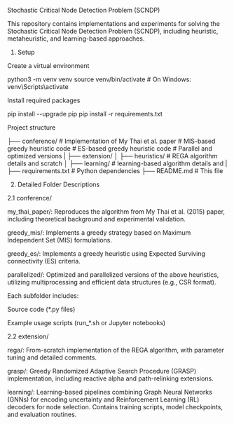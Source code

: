 Stochastic Critical Node Detection Problem (SCNDP)

This repository contains implementations and experiments for solving the Stochastic Critical Node Detection Problem (SCNDP), including heuristic, metaheuristic, and learning-based approaches.

1. Setup

Create a virtual environment

python3 -m venv venv
source venv/bin/activate  # On Windows: venv\\Scripts\\activate

Install required packages

pip install --upgrade pip
pip install -r requirements.txt

Project structure

├── conference/
                # Implementation of My Thai et al. paper
                # MIS-based greedy heuristic code
                # ES-based greedy heuristic code
                # Parallel and optimized versions
|
├── extension/
│   ├── heuristics/                     # REGA algorithm details and scratch 
│   ├── learning/                     # learning-based algorithm details and 
|
├── requirements.txt              # Python dependencies
├── README.md                     # This file

2. Detailed Folder Descriptions

2.1 conference/

my_thai_paper/: Reproduces the algorithm from My Thai et al. (2015) paper, including theoretical background and experimental validation.

greedy_mis/: Implements a greedy strategy based on Maximum Independent Set (MIS) formulations.

greedy_es/: Implements a greedy heuristic using Expected Surviving connectivity (ES) criteria.

parallelized/: Optimized and parallelized versions of the above heuristics, utilizing multiprocessing and efficient data structures (e.g., CSR format).

Each subfolder includes:

Source code (*.py files)

Example usage scripts (run_*.sh or Jupyter notebooks)

2.2 extension/

rega/: From-scratch implementation of the REGA algorithm, with parameter tuning and detailed comments.

grasp/: Greedy Randomized Adaptive Search Procedure (GRASP) implementation, including reactive alpha and path-relinking extensions.

learning/: Learning-based pipelines combining Graph Neural Networks (GNNs) for encoding uncertainty and Reinforcement Learning (RL) decoders for node selection. Contains training scripts, model checkpoints, and evaluation routines.
